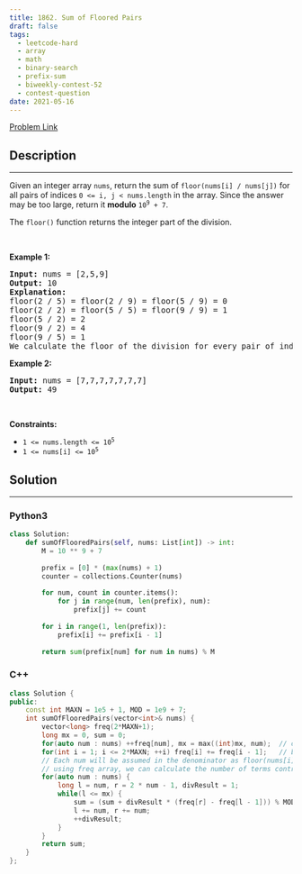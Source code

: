 ```yaml
---
title: 1862. Sum of Floored Pairs
draft: false
tags: 
  - leetcode-hard
  - array
  - math
  - binary-search
  - prefix-sum
  - biweekly-contest-52
  - contest-question
date: 2021-05-16
---
```


[Problem Link](https://leetcode.com/problems/sum-of-floored-pairs/)

## Description

---
<p>Given an integer array <code>nums</code>, return the sum of <code>floor(nums[i] / nums[j])</code> for all pairs of indices <code>0 &lt;= i, j &lt; nums.length</code> in the array. Since the answer may be too large, return it <strong>modulo</strong> <code>10<sup>9</sup> + 7</code>.</p>

<p>The <code>floor()</code> function returns the integer part of the division.</p>

<p>&nbsp;</p>
<p><strong class="example">Example 1:</strong></p>

<pre>
<strong>Input:</strong> nums = [2,5,9]
<strong>Output:</strong> 10
<strong>Explanation:</strong>
floor(2 / 5) = floor(2 / 9) = floor(5 / 9) = 0
floor(2 / 2) = floor(5 / 5) = floor(9 / 9) = 1
floor(5 / 2) = 2
floor(9 / 2) = 4
floor(9 / 5) = 1
We calculate the floor of the division for every pair of indices in the array then sum them up.
</pre>

<p><strong class="example">Example 2:</strong></p>

<pre>
<strong>Input:</strong> nums = [7,7,7,7,7,7,7]
<strong>Output:</strong> 49
</pre>

<p>&nbsp;</p>
<p><strong>Constraints:</strong></p>

<ul>
	<li><code>1 &lt;= nums.length &lt;= 10<sup>5</sup></code></li>
	<li><code>1 &lt;= nums[i] &lt;= 10<sup>5</sup></code></li>
</ul>


## Solution

---
### Python3
``` py title='sum-of-floored-pairs'
class Solution:
    def sumOfFlooredPairs(self, nums: List[int]) -> int:
        M = 10 ** 9 + 7
        
        prefix = [0] * (max(nums) + 1)
        counter = collections.Counter(nums)
        
        for num, count in counter.items():
            for j in range(num, len(prefix), num):
                prefix[j] += count
        
        for i in range(1, len(prefix)):
            prefix[i] += prefix[i - 1]
        
        return sum(prefix[num] for num in nums) % M
```
### C++
``` cpp title='sum-of-floored-pairs'
class Solution {
public:
    const int MAXN = 1e5 + 1, MOD = 1e9 + 7;
    int sumOfFlooredPairs(vector<int>& nums) {
        vector<long> freq(2*MAXN+1);        
        long mx = 0, sum = 0;
        for(auto num : nums) ++freq[num], mx = max((int)mx, num);  // counting frequency of each element in nums
        for(int i = 1; i <= 2*MAXN; ++i) freq[i] += freq[i - 1];   // building prefix sum array of freq. Now freq[i] will hold the frequency of numbers less than or equal to i
        // Each num will be assumed in the denominator as floor(nums[i] / num) and 
        // using freq array, we can calculate the number of terms contributing 1, 2, 3... to the sum each.
        for(auto num : nums) { 
            long l = num, r = 2 * num - 1, divResult = 1;
            while(l <= mx) {                
                sum = (sum + divResult * (freq[r] - freq[l - 1])) % MOD;
                l += num, r += num;
                ++divResult;
            }
        }
        return sum;
    }
};
```

